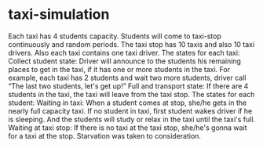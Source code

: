 # taxi-simulation
Each taxi has 4 students capacity.
 Students will come to taxi-stop continuously and
random periods.
 The taxi stop has 10 taxis and also 10 taxi
drivers. Also each taxi contains one taxi driver.
 The states for each taxi:
 Collect student state: Driver will announce to
the students his remaining places to get in
the taxi, if it has one or more students in the
taxi. For example, each taxi has 2 students
and wait two more students, driver call “The
last two students, let's get up!”
 Full and transport state: If there are 4
students in the taxi, the taxi will leave from
the taxi stop.
The states for each student:
 Waiting in taxi: When a student comes at
stop, she/he gets in the nearly full capacity
taxi. If no student in taxi, first student wakes
driver if he is sleeping. And the students will
study or relax in the taxi until the taxi's full.
 Waiting at taxi stop: If there is no taxi at the
taxi stop, she/he's gonna wait for a taxi at
the stop.
Starvation was taken to consideration.
